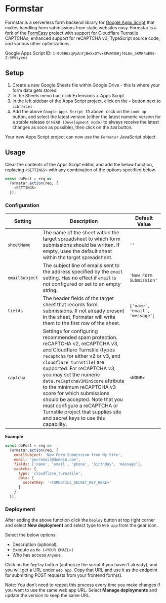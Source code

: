 # Formstar

Formstar is a serverless form backend library for [Google Apps Script](https://script.google.com) that makes handling form submissions from static websites easy. Formstar is a fork of the [FormEasy](https://github.com/Basharath/FormEasy) project with support for Cloudflare Turnstile CAPTCHAs, enhanced support for reCAPTCHA v3, TypeScript source code, and various other optimizations.

Google Apps Script ID: `1-0U5H6zqVyAnYjBekxDYvx8PoWdSHjf6L6m_GKMK4wE96-Z-9PVtyemi`

## Setup

1. Create a new Google Sheets file within Google Drive - this is where your form data gets stored
2. In the Sheets menu bar, click Extensions > Apps Script
3. In the left sidebar of the Apps Script project, click on the `+` button next to `Libraries`
4. Add the above `Google Apps Script ID` above, click on the `Look up` button, and select the latest version
   (either the latest numeric version for a stable release or `HEAD (Development mode)` to always receive
   the latest changes as soon as possible), then click on the `Add` button.

Your new Apps Script project can now use the `Formstar` JavaScript object.

## Usage

Clear the contents of the Apps Script editor, and add the below function, replacing `<SETTINGS>`
with any combination of the options specified below.

```js
const doPost = req =>
  Formstar.action(req, {
    <SETTINGS>
  });

```

### Configuration

| Setting    | Description | Default Value |
| ---------- | ----------- | ------------- |
| `sheetName`  | The name of the sheet within the target spreadsheet to which form submissions should be written. If empty, uses the default sheet within the target spreadsheet. | `''` |
| `emailSubject` | The subject line of emails sent to the address specified by the `email` setting. Has no effect if `email` is not configured or set to an empty string. | `'New Form Submission'` |
| `fields` | The header fields of the target sheet that records form submissions. If not already present in the sheet, Formstar will write them to the first row of the sheet. | `['name', 'email', 'message']` |
| `captcha` | Settings for configuring recommended spam protection. reCAPTCHA v2, reCAPTCHA v3, and Cloudflare Turnstile (types `recaptcha` for either v2 or v3, and `cloudflare_turnstile`) are supported. For reCAPTCHA v3, you may set the numeric `data.reCaptchaV3MinScore` attribute to the minimum reCAPTCHA v3 score for which submissions should be accepted. Note that you must configure a reCAPTCHA or Turnstile project that supplies site and secret keys to use this capability. | `<NONE>` |

**Example**

```js
const doPost = req =>
  Formstar.action(req, {
    emailSubject: 'New Form Submission from My Site',
    email: 'youremail@domain.com',
    fields: ['name', 'email', 'phone', 'birthday', 'message'],
    captcha: {
      type: 'cloudflare_turnstile',
      data: {
        secretKey: '<TURNSTILE_SECRET_KEY_HERE>'
      }
    }
  });
```

### Deployment
After adding the above function click the `Deploy` button at top right corner and select **New deployment** and select type to `Web app` from the gear icon.

Select the below options:

- Description (optional),
- Execute as `Me (<YOUR EMAIL>)`
- Who has access `Anyone`

Click on the `Deploy` button (authorize the script if you haven't already), and you will get a URL under `Web app`.
Copy that URL and use it as the endpoint for submitting POST requests from your frontend form(s).

Note: You don't need to repeat this process every time you make changes if you want to use the same web app URL. Select **Manage deployments** and update the version to keep the same URL.
